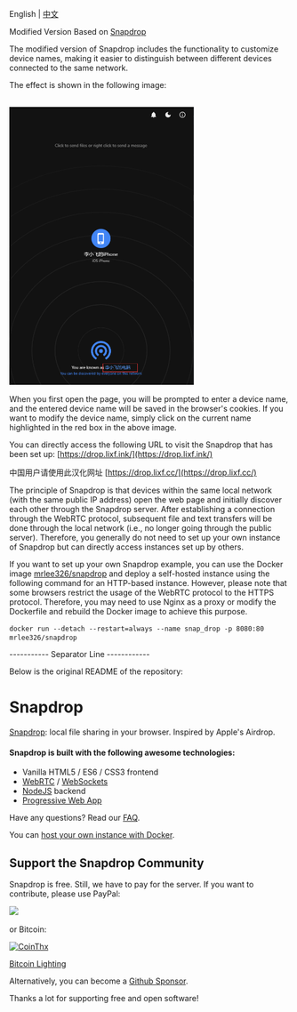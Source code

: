 English | [中文](README_zh.md)

Modified Version Based on [Snapdrop](https://github.com/RobinLinus/snapdrop/tree/eac780092626761602bfe978c8082908c99c3067)

The modified version of Snapdrop includes the functionality to customize device names, making it easier to distinguish between different devices connected to the same network.

The effect is shown in the following image:

<br>
<img src="images/image1.png" height="500" />
<br>

When you first open the page, you will be prompted to enter a device name, and the entered device name will be saved in the browser's cookies. If you want to modify the device name, simply click on the current name highlighted in the red box in the above image.

You can directly access the following URL to visit the Snapdrop that has been set up:
[https://drop.lixf.ink/](https://drop.lixf.ink/)

中国用户请使用此汉化网址 [https://drop.lixf.cc/](https://drop.lixf.cc/)

The principle of Snapdrop is that devices within the same local network (with the same public IP address) open the web page and initially discover each other through the Snapdrop server. After establishing a connection through the WebRTC protocol, subsequent file and text transfers will be done through the local network (i.e., no longer going through the public server). Therefore, you generally do not need to set up your own instance of Snapdrop but can directly access instances set up by others.

If you want to set up your own Snapdrop example, you can use the Docker image [mrlee326/snapdrop](https://hub.docker.com/r/mrlee326/snapdrop) and deploy a self-hosted instance using the following command for an HTTP-based instance. However, please note that some browsers restrict the usage of the WebRTC protocol to the HTTPS protocol. Therefore, you may need to use Nginx as a proxy or modify the Dockerfile and rebuild the Docker image to achieve this purpose.


```
docker run --detach --restart=always --name snap_drop -p 8080:80  mrlee326/snapdrop
```



----------- Separator Line ------------

Below is the original README of the repository:


# Snapdrop 

[Snapdrop](https://snapdrop.net): local file sharing in your browser. Inspired by Apple's Airdrop.


#### Snapdrop is built with the following awesome technologies:
* Vanilla HTML5 / ES6 / CSS3 frontend
* [WebRTC](http://webrtc.org/) / [WebSockets](http://www.websocket.org/)
* [NodeJS](https://nodejs.org/en/) backend
* [Progressive Web App](https://wikipedia.org/wiki/Progressive_Web_App)


Have any questions? Read our [FAQ](/docs/faq.md).

You can [host your own instance with Docker](/docs/local-dev.md).


## Support the Snapdrop Community
Snapdrop is free. Still, we have to pay for the server. If you want to contribute, please use PayPal:

[<img src="https://www.paypalobjects.com/en_US/i/btn/btn_donateCC_LG.gif">](https://www.paypal.com/donate/?hosted_button_id=MG8GV7YCYT352)

or Bitcoin:

[<img src="https://coins.github.io/thx/logo-color-large-pill-320px.png" alt="CoinThx" width="200"/>](https://coins.github.io/thx/#1K9zQ8f4iTyhKyHWmiDKt21cYX2QSDckWB?label=Snapdrop&message=Thanks!%20Your%20contribution%20helps%20to%20keep%20Snapdrop%20free%20for%20everybody!) 

[Bitcoin Lighting](https://tippin.me/@robin_linus)

Alternatively, you can become a [Github Sponsor](https://github.com/sponsors/RobinLinus).

Thanks a lot for supporting free and open software!


 
